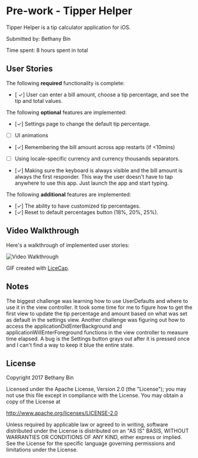# Pre-work - Tipper Helper

Tipper Helper is a tip calculator application for iOS.

Submitted by: Bethany Bin

Time spent: 8 hours spent in total

## User Stories

The following **required** functionality is complete:

* [ ✓] User can enter a bill amount, choose a tip percentage, and see the tip and total values.

The following **optional** features are implemented:
* [✓] Settings page to change the default tip percentage.
* [ ] UI animations
* [✓] Remembering the bill amount across app restarts (if <10mins)
* [ ] Using locale-specific currency and currency thousands separators.
* [✓] Making sure the keyboard is always visible and the bill amount is always the first responder. This way the user doesn't have to tap anywhere to use this app. Just launch the app and start typing.

The following **additional** features are implemented:

- [✓] The ability to have customized tip percentages.
- [✓] Reset to default percentages button (18%, 20%, 25%).

## Video Walkthrough

Here's a walkthrough of implemented user stories:

<img src='https://i.imgur.com/5mFXqi8.gif' title='Video Walkthrough' width='' alt='Video Walkthrough' />

GIF created with [LiceCap](http://www.cockos.com/licecap/).

## Notes

The biggest challenge was learning how to use UserDefaults and where to use it in the view controller. It took some time for me to figure how to get the first view to update the tip percentage and amount based on what was set as default in the settings view. Another challenge was figuring out how to access the applicationDidEnterBackground and applicationWillEnterForeground functions in the view controller to measure time elapsed. A bug is the Settings button grays out after it is pressed once and I can't find a way to keep it blue the entire state.
## License

Copyright 2017 Bethany Bin

Licensed under the Apache License, Version 2.0 (the "License");
you may not use this file except in compliance with the License.
You may obtain a copy of the License at

http://www.apache.org/licenses/LICENSE-2.0

Unless required by applicable law or agreed to in writing, software
distributed under the License is distributed on an "AS IS" BASIS,
WITHOUT WARRANTIES OR CONDITIONS OF ANY KIND, either express or implied.
See the License for the specific language governing permissions and
limitations under the License.
